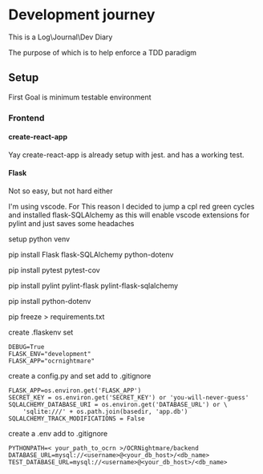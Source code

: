 # Development journey

This is a Log\Journal\Dev Diary

The purpose of which is to help enforce a TDD paradigm

## Setup

 First Goal is minimum testable environment

### Frontend

#### create-react-app

Yay create-react-app is already setup with jest.
and has a working test.

#### Flask

Not so easy, but not hard either

I'm using vscode. For This reason I decided to jump a cpl red green cycles and installed
flask-SQLAlchemy as this will enable vscode extensions for pylint and just saves some headaches

setup python venv

pip install Flask  flask-SQLAlchemy python-dotenv

pip install pytest pytest-cov

pip install pylint pylint-flask pylint-flask-sqlalchemy

pip install python-dotenv

pip freeze > requirements.txt

create .flaskenv set

    DEBUG=True
    FLASK_ENV="development"
    FLASK_APP="ocrnightmare"

create a config.py and set add to .gitignore

    FLASK_APP=os.environ.get('FLASK_APP')
    SECRET_KEY = os.environ.get('SECRET_KEY') or 'you-will-never-guess'
    SQLALCHEMY_DATABASE_URI = os.environ.get('DATABASE_URL') or \
        'sqlite:///' + os.path.join(basedir, 'app.db')
    SQLALCHEMY_TRACK_MODIFICATIONS = False

create a .env add to .gitignore

    PYTHONPATH=< your_path_to_ocrn >/OCRNightmare/backend
    DATABASE_URL=mysql://<username>@<your_db_host>/<db_name>
    TEST_DATABASE_URL=mysql://<username>@<your_db_host>/<db_name>
